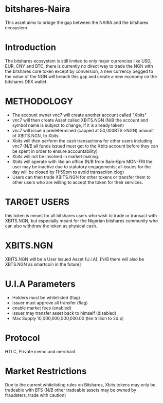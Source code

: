 # bitshares-Naira
This asset aims to bridge the gap between the NAIRA and the bitshares ecosystem

# Introduction
The bitshares ecosystem is still limited to only major currencies like USD, EUR, CNY and BTC, there is currently no direct way to trade the NGN with the bitshares core token except by conversion, a new currency pegged to the value of the NGN will breach this gap and create a new economy on the bitshares DEX wallet.
# METHODOLOGY
* The account owner vnc7 will create another account called "Xbits"
* vnc7 will then create Asset called XBITS.NGN 
(N/B the account and symbol name is subject to change, if it is already taken)
* vnc7 will issue a predetermined (capped at 50,000BTS=>NGN) amount of XBITS.NGN, to Xbits.
* Xbits will then perform the cash transactions for other users including vnc7 (N/B all funds issued must get to the Xbits account before they can be spent in order to ensure accountability)
* Xbits will not be involved in market making.
* Xbits will operate with like an office (N/B from 8am-6pm MON-FRI the user may be inactive due to statutory engagements; all issues for the day will be closed by 11:59pm to avoid transaction clog)  
* Users can then trade XBITS.NGN for other tokens or transfer them to other users who are willing to accept the token for their services.
# TARGET USERS
this token is meant for all bitshares users who wish to trade or transact with XBITS.NGN, but especially meant for the Nigerian bitshares community who can also withdraw the token as physical cash.
# XBITS.NGN
XBITS.NGN will be a User Issued Asset (U.I.A), [N/B there will also be XBTS.NGN as smartcoin in the future]
# U.I.A Parameters
* Holders must be whitelisted (flag)
* Issuer must approve all transfer (flag)
* enable market fees (enabled)
* Issuer may transfer asset back to himself (disabled)
* Max Supply 10,000,000,000,000.00 (ten trillion to 2d.p)
# Protocol
HTLC, Private memo and merchant
# Market Restrictions
Due to the current whitelisting rules on Bitshares, Xbits.tokens may only be tradeable with BTS (N/B other tradeable assets may be owned by fraudsters, trade with caution)
